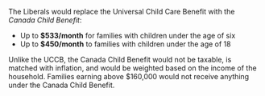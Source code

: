 The Liberals would replace the Universal Child Care Benefit with the _Canada Child Benefit_:

- Up to **$533/month** for families with children under the age of six
- Up to **$450/month** to families with children under the age of 18

Unlike the UCCB, the Canada Child Benefit would not be taxable, is matched with inflation, and would be weighted based on the income of the household. Families earning above $160,000 would not receive anything under the Canada Child Benefit.